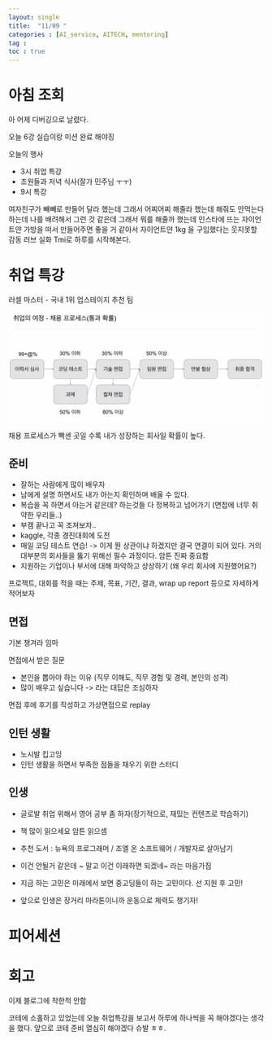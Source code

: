 ```yaml
---
layout: single
title:  "11/09 "
categories : [AI_service, AITECH, mentoring]
tag : 
toc : true
---
```


# 아침 조회
아 어제 디버깅으로 날렸다.

오늘 6강 실습이랑 미션 완료 해야징

오늘의 행사
+ 3시 취업 특강
+ 조원들과 저녁 식사(잘가 민주님 ㅜㅜ)
+ 9시 특강


여자친구가 빼빼로 만들어 달라 했는데 그래서 어찌어찌 해줄라 했는데 해줘도 안먹는다 하는데 나를 배려해서 그런 것 같은데 그래서 뭐를 해줄까 했는데 인스타에 뜨는 자이언트얀 가방을 떠서 만들어주면 좋을 거 같아서 자이언트얀 1kg 을 구입했다는 웃지못할 감동 러브 실화 Tmi로 하루를 시작해본다. 


# 취업 특강

러셀 마스터 - 국내 1위 업스테이지 추천 팀

![image-20221110153015140](/images/2022-11-10/image-20221110153015140.png)

채용 프로세스가 빡센 곳일 수록 내가 성장하는 회사일 확률이  높다.

## 준비
+ 잘하는 사람에게 많이 배우자
+ 남에게 설명 하면서도 내가 아는지 확인하며 배울 수 있다.
+ 복습을 꼭 하면서 아는거 같은데? 하는것들 다 정복하고 넘어가기 (면접에 너무 취약한 우리들..)
+ 부캠 끝나고 꼭 조져보자..
+ kaggle, 각종 경진대회에 도전
+ 매일 코딩 테스트 연습! -> 이게 뭔 상관이냐 하겠지만 결국 연결이 되어 있다. 거의 대부분의 회사들을 뚫기 위해선 필수 과정이다. 암튼 진짜 중요함
+ 지원하는 기업이나 부서에 대해 파악하고 상상하기 (왜 우리 회사에 지원했어요?)

프로젝트, 대회를 적을 때는 
주제, 목표, 기간, 결과, wrap up report 등으로 자세하게 적어보자

## 면접
기본 챙겨라 임마

면접에서 받은 질문
+ 본인을 뽑아야 하는 이유 (직무 이해도, 직무 경험 및 경력, 본인의 성격)
+ 많이 배우고 싶습니다 -> 라는 대답은 조심하자

면접 후에 후기를 작성하고 가상면접으로 replay


## 인턴 생활
+ 노시발 킵고잉 
+ 인턴 생활을 하면서 부족한 점들을 채우기 위한 스터디

## 인생

+ 글로발 취업 위해서 영어 공부 좀 하자(장기적으로, 재밌는 컨텐츠로 학습하기)


+ 책 많이 읽으세요 암튼 읽으셈
+ 추천 도서 : 뉴욕의 프로그래머 / 조엘 온 소프트웨어 / 개발자로 살아남기

+ 이건 안될거 같은데 ~ 말고 이건 이래하면 되겠네~ 라는 마음가짐

+ 지금 하는 고민은 미래에서 보면 중고딩들이 하는 고민이다. 선 지원 후 고민!

+ 앞으로 인생은 장거리 마라톤이니까 운동으로 체력도 챙기자!
# 피어세션




# 회고

이제 블로그에 착한척 안함

코테에 소홀하고 있었는데 오늘 취업특강을 보고서 하루에 하나씩을 꼭 해야겠다는 생각을 했다. 앞으로 코테 준비 열심히 해야겠다 슈발 ㅎㅎ.

